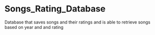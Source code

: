 # Songs_Rating_Database
Database that saves songs and their ratings and is able to retrieve songs based on year and and rating
